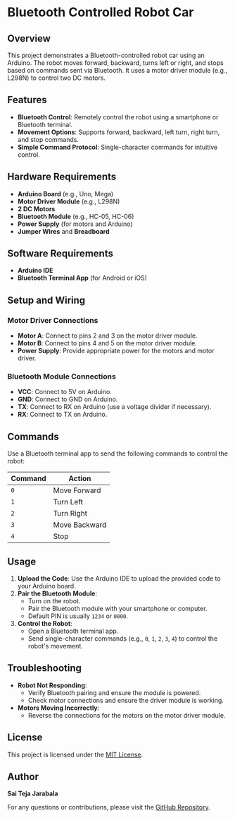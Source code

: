 # Bluetooth Controlled Robot Car

## Overview
This project demonstrates a Bluetooth-controlled robot car using an Arduino. The robot moves forward, backward, turns left or right, and stops based on commands sent via Bluetooth. It uses a motor driver module (e.g., L298N) to control two DC motors.

## Features
- **Bluetooth Control**: Remotely control the robot using a smartphone or Bluetooth terminal.
- **Movement Options**: Supports forward, backward, left turn, right turn, and stop commands.
- **Simple Command Protocol**: Single-character commands for intuitive control.

## Hardware Requirements
- **Arduino Board** (e.g., Uno, Mega)
- **Motor Driver Module** (e.g., L298N)
- **2 DC Motors**
- **Bluetooth Module** (e.g., HC-05, HC-06)
- **Power Supply** (for motors and Arduino)
- **Jumper Wires** and **Breadboard**

## Software Requirements
- **Arduino IDE**
- **Bluetooth Terminal App** (for Android or iOS)

## Setup and Wiring
### Motor Driver Connections
- **Motor A**: Connect to pins 2 and 3 on the motor driver module.
- **Motor B**: Connect to pins 4 and 5 on the motor driver module.
- **Power Supply**: Provide appropriate power for the motors and motor driver.

### Bluetooth Module Connections
- **VCC**: Connect to 5V on Arduino.
- **GND**: Connect to GND on Arduino.
- **TX**: Connect to RX on Arduino (use a voltage divider if necessary).
- **RX**: Connect to TX on Arduino.

## Commands
Use a Bluetooth terminal app to send the following commands to control the robot:

| Command | Action       |
|---------|--------------|
| `0`     | Move Forward |
| `1`     | Turn Left    |
| `2`     | Turn Right   |
| `3`     | Move Backward|
| `4`     | Stop         |

## Usage
1. **Upload the Code**: Use the Arduino IDE to upload the provided code to your Arduino board.
2. **Pair the Bluetooth Module**:
   - Turn on the robot.
   - Pair the Bluetooth module with your smartphone or computer.
   - Default PIN is usually `1234` or `0000`.
3. **Control the Robot**:
   - Open a Bluetooth terminal app.
   - Send single-character commands (e.g., `0`, `1`, `2`, `3`, `4`) to control the robot's movement.

## Troubleshooting
- **Robot Not Responding**:
  - Verify Bluetooth pairing and ensure the module is powered.
  - Check motor connections and ensure the driver module is working.
- **Motors Moving Incorrectly**:
  - Reverse the connections for the motors on the motor driver module.

## License
This project is licensed under the [MIT License](./LICENSE).

## Author
**Sai Teja Jarabala**

For any questions or contributions, please visit the [GitHub Repository](https://github.com/jsaiteja2001).
